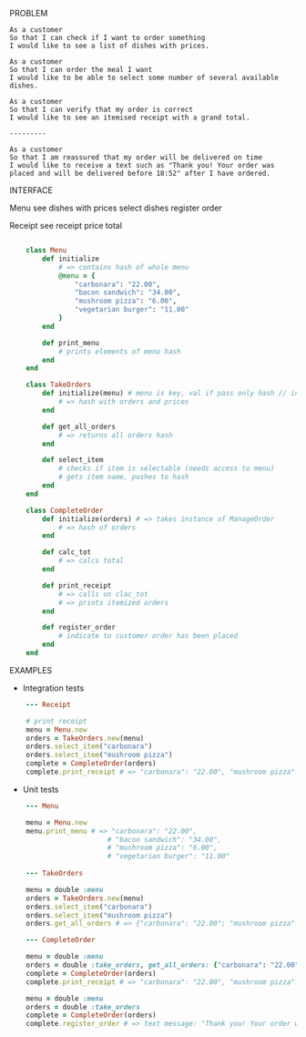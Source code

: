PROBLEM

    As a customer
    So that I can check if I want to order something
    I would like to see a list of dishes with prices.

    As a customer
    So that I can order the meal I want
    I would like to be able to select some number of several available dishes.

    As a customer
    So that I can verify that my order is correct
    I would like to see an itemised receipt with a grand total.

    ---------

    As a customer
    So that I am reassured that my order will be delivered on time
    I would like to receive a text such as "Thank you! Your order was placed and will be delivered before 18:52" after I have ordered.


INTERFACE

Menu
see dishes with prices
select dishes
register order

Receipt
see receipt
price total

```Ruby

    class Menu
        def initialize
            # => contains hash of whole menu
            @menu = {
                "carbonara": "22.00",
                "bacon sandwich": "34.00",
                "mushroom pizza": "6.00",
                "vegetarian burger": "11.00"
            }
        end

        def print_menu
            # prints elements of menu hash
        end
    end

    class TakeOrders
        def initialize(menu) # menu is key, val if pass only hash // instance of menu if pass class
            # => hash with orders and prices
        end

        def get_all_orders
            # => returns all orders hash
        end

        def select_item
            # checks if item is selectable (needs access to menu)
            # gets item name, pushes to hash
        end
    end

    class CompleteOrder
        def initialize(orders) # => takes instance of ManageOrder
            # => hash of orders
        end

        def calc_tot
            # => calcs total
        end

        def print_receipt
            # => calls on clac_tot
            # => prints itemized orders
        end

        def register_order
            # indicate to customer order has been placed
        end
    end
```

EXAMPLES

- Integration tests
```Ruby
    --- Receipt

    # print receipt
    menu = Menu.new
    orders = TakeOrders.new(menu)
    orders.select_item("carbonara")
    orders.select_item("mushroom pizza")
    complete = CompleteOrder(orders)
    complete.print_receipt # => "carbonara": "22.00", "mushroom pizza": "6.00", total: "28.00"

```


- Unit tests
```Ruby
    --- Menu

    menu = Menu.new
    menu.print_menu # => "carbonara": "22.00",
                        # "bacon sandwich": "34.00",
                        # "mushroom pizza": "6.00",
                        # "vegetarian burger": "11.00"
    
    --- TakeOrders

    menu = double :menu
    orders = TakeOrders.new(menu)
    orders.select_item("carbonara")
    orders.select_item("mushroom pizza")
    orders.get_all_orders # => {"carbonara": "22.00"; "mushroom pizza": "6.00"}

    --- CompleteOrder

    menu = double :menu
    orders = double :take_orders, get_all_orders: {"carbonara": "22.00"; "mushroom pizza": "6.00"}
    complete = CompleteOrder(orders)
    complete.print_receipt # => "carbonara": "22.00", "mushroom pizza": "6.00", total: "28.00"

    menu = double :menu
    orders = double :take_orders
    complete = CompleteOrder(orders)
    complete.register_order # => text message: "Thank you! Your order was placed and will be delivered before 18:52"


```